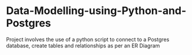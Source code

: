 # Data-Modelling-using-Python-and-Postgres
Project involves the use of a python script to connect to a Postgres database, create tables and relationships as per an ER Diagram
